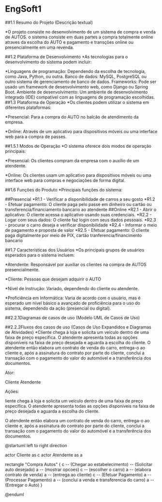 # EngSoft1

##1.1 Resumo do Projeto (Descrição textual)

*O projeto consiste no desenvolvimento de um sistema de compra e venda de AUTOS. o sistema consiste em duas partes a compra totalmente online atraves da escolha do AUTO e pagamento e transções online ou presencialmente em uma revenda.

##1.2 Plataforma de Desenvolvimento
*As tecnologias para o desenvolvimento do sistema podem incluir:

*Linguagens de programação: Dependendo da escolha de tecnologia, como Java, Python, ou outra.
Banco de dados: MySQL, PostgreSQL ou outro sistema de gerenciamento de banco de dados.
Frameworks: Pode ser usado um framework de desenvolvimento web, como Django ou Spring Boot.
Ambiente de desenvolvimento: Um ambiente de desenvolvimento integrado (IDE) compatível com as linguagens de programação escolhidas.
##1.3 Plataforma de Operação
*Os clientes podem utilizar o sistema em diferentes plataformas:

*Presencial: Para a compra do AUTO no balcão de atendimento da empresa.

*Online: Através de um aplicativo para dispositivos móveis ou uma interface web para a compra de passes.

##1.5.1 Modos de Operação
*O sistema oferece dois modos de operação principais:

*Presencial: Os clientes compram da empresa com o auxílio de um atendente.

*Online: Os clientes usam um aplicativo para dispositivos móveis ou uma interface web para compras e negociações de forma digital.

##1.6 Funções do Produto
*Principais funções do sistema:

##Presencial
*R1.1 - Verificar a disponibilidade de carros a seu gosto
*R1.2 - Efetuar pagamento: O cliente paga pelo passe em dinheiro ou cartão ou transferencia/financiamento bancario ao atendente 
##Online
*R2.1 - Abrir o aplicativo: O cliente acessa o aplicativo usando suas credenciais.
*R2.2 - Logar com seus dados: O cliente faz login com seus dados pessoais.
*R2.3 - procurar o carro deseja e verificar disponibilidade
*R2.4 - Informar o meio de pagamento e proposta de valor
*R2.5 - Efetuar pagamento: O cliente paga digitalmente por meio de PIX, cartão tranferencia/financimento bancario

##1.7 Características dos Usuários
*Os principais grupos de usuários esperados para o sistema incluem:

*Atendente: Responsável por auxiliar os clientes na compra de AUTOS presencialmente.

*Cliente: Pessoas que desejam adquirir o AUTO 

*Nível de Instrução: Variado, dependendo do cliente ou atendente.

*Proficiência em Informática: Varia de acordo com o usuário, mas é esperado um nível básico a avançado de proficiência para o uso do sistema, dependendo da ação (presencial ou digital).

##2.2.1Diagramas de casos de uso (Modelo UML de Casos de Uso)


##2.2.2Fluxos dos casos de uso (Casos de Uso Expandidos e Diagramas de Atividades)
*Cliente chega à loja e solicita um veículo dentro de uma faixa de preço específica. O atendente apresenta todas as opções disponíveis na faixa de preço desejada e aguarda a escolha do cliente. O atendente então elabora um contrato de venda do carro, entrega-o ao cliente e, após a assinatura do contrato por parte do cliente, conclui a transação com o pagamento do valor do automóvel e a transferência dos documentos.

Ator:

Cliente Atendente

Ações:

liente chega à loja e solicita um veículo dentro de uma faixa de preço específica. O atendente apresenta todas as opções disponíveis na faixa de preço desejada e aguarda a escolha do cliente. 

O atendente então elabora um contrato de venda do carro, entrega-o ao cliente e, após a assinatura do contrato por parte do cliente, conclui a transação com o pagamento do valor do automóvel e a transferência dos documentos.


@startuml left to right direction

actor Cliente as c actor Atendente as a

rectangle "Compra Autos" { c -- (Chegar ao estabelecimento) -- (Solicitar auto desejado) a -- (mostrar opcoes) c -- (escolher o carro) a -- (elabora contrato de venda) a -- (entrega ao cliente) c -- (Efetuar Pagamento) a -- (Processar Pagamento) a -- (conclui a venda e transferencia do carro) a -- (Entregar o Auto) }

@enduml
